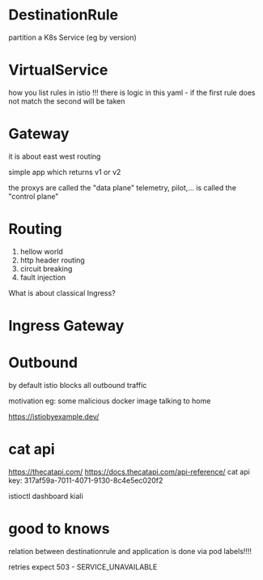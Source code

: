 # DestinationRule
partition a K8s Service (eg by version)

# VirtualService
how you list rules in istio
!!! there is logic in this yaml - if the first rule does not match the second will be taken

# Gateway

it is about east west routing

simple app which returns v1 or v2

the proxys are called the "data plane"
telemetry, pilot,... is called the "control plane"

# Routing
1. hellow world 
2. http header routing
3. circuit breaking
4. fault injection

What is about classical Ingress?

# Ingress Gateway

# Outbound 
by default istio blocks all outbound traffic

motivation eg: some malicious docker image talking to home

https://istiobyexample.dev/

# cat api
https://thecatapi.com/
https://docs.thecatapi.com/api-reference/
cat api key: 317af59a-7011-4071-9130-8c4e5ec020f2


istioctl dashboard kiali


# good to knows
relation between destinationrule and application is done via pod labels!!!!

retries expect 503 - SERVICE_UNAVAILABLE
